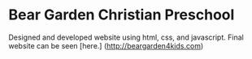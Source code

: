 # Bear Garden Christian Preschool

Designed and developed website using html, css, and javascript.  Final website can be seen [here.] (http://beargarden4kids.com)
